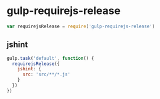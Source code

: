 # gulp-requirejs-release

```js
var requirejsRelease = require('gulp-requirejs-release')
```

## jshint

```js
gulp.task('default', function() {
  requirejsRelease({
    jshint: {
      src: 'src/**/*.js'
    }
  })
})
```